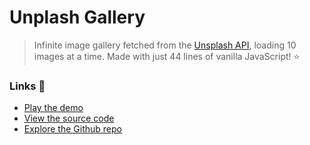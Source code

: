 # Unplash Gallery

> Infinite image gallery fetched from the [Unsplash API](https://source.unsplash.com), loading 10 images at a time. Made with just 44 lines of vanilla JavaScript! ⭐

### Links 🔗
- [Play the demo](https://js-promised-based-unsplash-gallery-simplified.rolandjlevy.repl.co/)
- [View the source code](https://replit.com/@RolandJLevy/js-promised-based-unsplash-gallery-simplified)
- [Explore the Github repo](https://github.com/rolandjlevy/js-promised-based-unsplash-gallery-simplified)